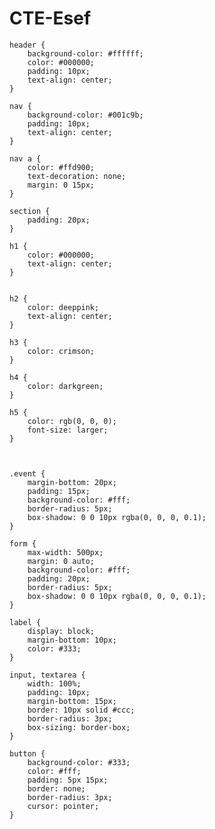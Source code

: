 # CTE-Esef
    header {
        background-color: #ffffff;
        color: #000000;
        padding: 10px;
        text-align: center;
    }

    nav {
        background-color: #001c9b;
        padding: 10px;
        text-align: center;
    }

    nav a {
        color: #ffd900;
        text-decoration: none;
        margin: 0 15px;
    }

    section {
        padding: 20px;
    }

    h1 {
        color: #000000;
        text-align: center;
    }
    

    h2 {
        color: deeppink;
        text-align: center;
    }

    h3 {
        color: crimson;
    }

    h4 {
        color: darkgreen;
    }

    h5 {
        color: rgb(0, 0, 0);
        font-size: larger;
    }



    .event {
        margin-bottom: 20px;
        padding: 15px;
        background-color: #fff;
        border-radius: 5px;
        box-shadow: 0 0 10px rgba(0, 0, 0, 0.1);
    }

    form {
        max-width: 500px;
        margin: 0 auto;
        background-color: #fff;
        padding: 20px;
        border-radius: 5px;
        box-shadow: 0 0 10px rgba(0, 0, 0, 0.1);
    }

    label {
        display: block;
        margin-bottom: 10px;
        color: #333;
    }

    input, textarea {
        width: 100%;
        padding: 10px;
        margin-bottom: 15px;
        border: 10px solid #ccc;
        border-radius: 3px;
        box-sizing: border-box;
    }

    button {
        background-color: #333;
        color: #fff;
        padding: 5px 15px;
        border: none;
        border-radius: 3px;
        cursor: pointer;
    }
</style>
